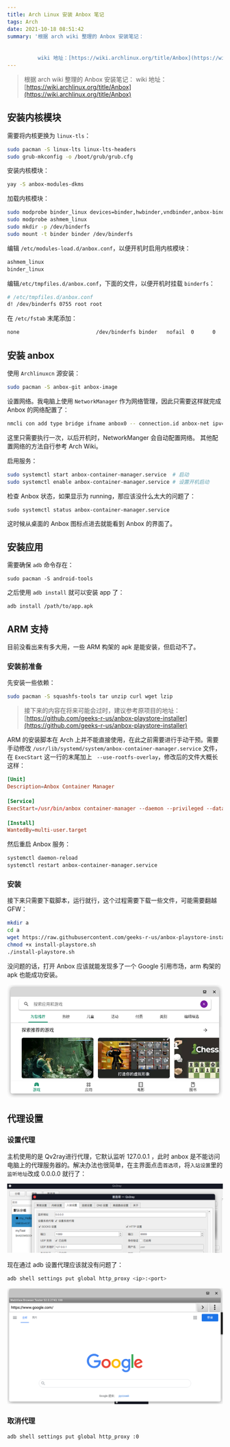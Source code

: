 ```yaml
---
title: Arch Linux 安装 Anbox 笔记
tags: Arch
date: 2021-10-18 08:51:42
summary: '根据 arch wiki 整理的 Anbox 安装笔记：


          wiki 地址：[https://wiki.archlinux.org/title/Anbox](https://wiki.archlinux.org/title/Anbox)'
---
```


> 根据 arch wiki 整理的 Anbox 安装笔记：
> wiki 地址：[https://wiki.archlinux.org/title/Anbox](https://wiki.archlinux.org/title/Anbox)

## 安装内核模块

需要将内核更换为 `linux-tls`：

```bash
sudo pacman -S linux-lts linux-lts-headers
sudo grub-mkconfig -o /boot/grub/grub.cfg
```

安装内核模块：

```bash
yay -S anbox-modules-dkms
```

加载内核模块：

```bash
sudo modprobe binder_linux devices=binder,hwbinder,vndbinder,anbox-binder,anbox-hwbinder,anbox-vndbinder
sudo modprobe ashmem_linux
sudo mkdir -p /dev/binderfs
sudo mount -t binder binder /dev/binderfs
```

编辑 `/etc/modules-load.d/anbox.conf`，以便开机时启用内核模块：

```bash
ashmem_linux
binder_linux
```

编辑`/etc/tmpfiles.d/anbox.conf`，下面的文件，以便开机时挂载 `binderfs`：

```bash
# /etc/tmpfiles.d/anbox.conf
d! /dev/binderfs 0755 root root
```

在 `/etc/fstab` 末尾添加：

```bash
none                         /dev/binderfs binder   nofail  0      0
```

## 安装 anbox

使用 `Archlinuxcn` 源安装：

```bash
sudo pacman -S anbox-git anbox-image
```

设置网络。我电脑上使用 `NetworkManager` 作为网络管理，因此只需要这样就完成 Anbox 的网络配置了：

```bash
nmcli con add type bridge ifname anbox0 -- connection.id anbox-net ipv4.method shared ipv4.addresses 192.168.250.1/24
```

这里只需要执行一次，以后开机时，NetworkManger 会自动配置网络。 其他配置网络的方法自行参考 Arch Wiki。

启用服务：

```bash
sudo systemctl start anbox-container-manager.service  # 启动
sudo systemctl enable anbox-container-manager.service # 设置开机启动
```

检查 Anbox 状态，如果显示为 running，那应该没什么太大的问题了：

```
sudo systemctl status anbox-container-manager.service
```

这时候从桌面的 Anbox 图标点进去就能看到 Anbox 的界面了。


## 安装应用

需要确保 `adb` 命令存在：

```
sudo pacman -S android-tools
```

之后使用 `adb install` 就可以安装 app 了：

```
adb install /path/to/app.apk
```

## ARM 支持

目前没看出来有多大用，一些 ARM 构架的 apk 是能安装，但启动不了。

### 安装前准备

先安装一些依赖：

```bash
sudo pacman -S squashfs-tools tar unzip curl wget lzip 
```

> 接下来的内容在将来可能会过时，建议参考原项目的地址：[https://github.com/geeks-r-us/anbox-playstore-installer](https://github.com/geeks-r-us/anbox-playstore-installer)

ARM 的安装脚本在 Arch 上并不能直接使用，在此之前需要进行手动干预。需要手动修改 `/usr/lib/systemd/system/anbox-container-manager.service` 文件，在 `ExecStart` 这一行的末尾加上 ` --use-rootfs-overlay`，修改后的文件大概长这样：

```conf
[Unit]
Description=Anbox Container Manager

[Service]
ExecStart=/usr/bin/anbox container-manager --daemon --privileged --data-path=/var/lib/anbox --use-rootfs-overlay

[Install]
WantedBy=multi-user.target
```

然后重启 Anbox 服务：

```bash
systemctl daemon-reload
systemctl restart anbox-container-manager.service
```

### 安装

接下来只需要下载脚本，运行就行，这个过程需要下载一些文件，可能需要翻越 GFW：

```bash
mkdir a
cd a
wget https://raw.githubusercontent.com/geeks-r-us/anbox-playstore-installer/master/install-playstore.sh
chmod +x install-playstore.sh
./install-playstore.sh
```

没问题的话，打开 Anbox 应该就能发现多了一个 Google 引用市场，arm 构架的 apk 也能成功安装。

![arm-res](./arm-res.png)


## 代理设置

### 设置代理

主机使用的是 Qv2ray进行代理，它默认监听 127.0.0.1 ，此时 anbox 是不能访问电脑上的代理服务器的。解决办法也很简单，在主界面点击`首选项`，将`入站设置`里的`监听地址`改成 0.0.0.0 就行了：

![qv2ray-setting.png](./qv2ray-setting.png)

现在通过 adb 设置代理应该就没有问题了：

```bash
adb shell settings put global http_proxy <ip>:<port>
```
![result.png](./result.png)

### 取消代理

```bash
adb shell settings put global http_proxy :0
```